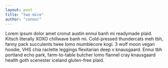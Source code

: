 ```yaml
---
layout: post
title: "two mice"
author: "connor"
---
```


Lorem ipsum dolor amet cronut austin ennui banh mi readymade plaid. Kitsch literally XOXO chillwave banh mi. Cold-pressed thundercats meh tbh, fanny pack succulents twee lomo mumblecore kogi. 3 wolf moon vegan hoodie, VHS chia raclette leggings flexitarian deep v knausgaard. Ennui tbh portland echo park, farm-to-table butcher lomo flannel cray knausgaard health goth scenester iceland gluten-free plaid.